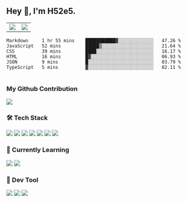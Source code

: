 ## Hey 👋, I'm H52e5.

<table>
<tr style="width: 100%">
  <td><img src="https://github-readme-stats.vercel.app/api/top-langs/?username=H52e5&layout=compact"></td> 
  <td><img src="https://github-readme-stats.vercel.app/api?username=H52e5&show_icons=true"/></td> 
 </tr>
</table>

<table>
<!--START_SECTION:waka-->

```text
Markdown     1 hr 55 mins    ███████████▓░░░░░░░░░░░░░   47.26 %
JavaScript   52 mins         █████▒░░░░░░░░░░░░░░░░░░░   21.64 %
CSS          39 mins         ████░░░░░░░░░░░░░░░░░░░░░   16.17 %
HTML         16 mins         █▓░░░░░░░░░░░░░░░░░░░░░░░   06.93 %
JSON         9 mins          █░░░░░░░░░░░░░░░░░░░░░░░░   03.79 %
TypeScript   5 mins          ▓░░░░░░░░░░░░░░░░░░░░░░░░   02.11 %
```

<!--END_SECTION:waka-->
</table>

### My Github Contribution
![](https://cdn.jsdelivr.net/gh/h52e5/h52e5@main/img/github-contribution-grid-snake.svg)

### 🛠 Tech Stack

![](https://img.shields.io/badge/HTML5-black?style=flat&logo=html5)
![](https://img.shields.io/badge/CSS3-black?style=flat&logo=css3)
![](https://img.shields.io/badge/Javascript-black?style=flat&logo=javascript)
![](https://img.shields.io/badge/Vue-black?style=flat&logo=vuedotjs)
![](https://img.shields.io/badge/node.js-black?style=flat&logo=nodedotjs)
![](https://img.shields.io/badge/MangoDB-black?style=flat&logo=mongodb)
![](https://img.shields.io/badge/MySQL-black?style=flat&logo=mysql)

### 📖 Currently Learning

![](https://img.shields.io/badge/TypeScript-black?style=flat&logo=typescript)
![](https://img.shields.io/badge/React-black?style=flat&logo=react)

### 📏 Dev Tool

<!-- <img src="https://media.giphy.com/media/SWoSkN6DxTszqIKEqv/giphy.gif" align="right" height="275" /> -->
![](https://img.shields.io/badge/Editor-VSCode-blue?style=flat-square&logo=visual-studio-code&logoColor=blue)
![](https://img.shields.io/badge/IDE-WebStorm-orange?style=flat-square&logo=webstorm&logoColor=white)
![](https://img.shields.io/badge/API-Postman-blue?style=flat-square&logo=postman&logoColor=orange)
